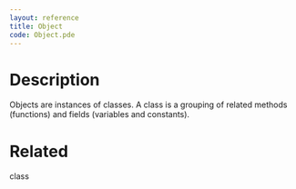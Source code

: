 ```yaml
---
layout: reference
title: Object
code: Object.pde
---
```


# Description

Objects are instances of classes. A class is a grouping of related methods (functions) and fields (variables and constants).

# Related

class
